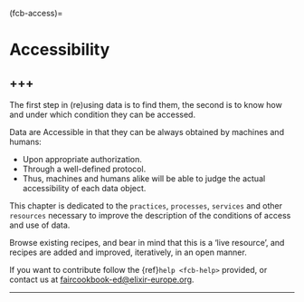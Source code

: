 (fcb-access)=
# Accessibility

+++
---

The first step in (re)using data is to find them, the second is to know how and under which condition they can be accessed.

Data are Accessible in that they can be always obtained by machines and humans:
- Upon appropriate authorization.
- Through a well-defined protocol.
- Thus, machines and humans alike will be able to judge the actual accessibility of each data object.

This chapter is dedicated to the `practices`, `processes`, `services` and other `resources` necessary to improve the description of the conditions of access and use of data.

Browse existing recipes, and bear in mind that this is a ‘live resource’, and recipes are added and improved, iteratively, in an open manner.

If you want to contribute follow the {ref}`help <fcb-help>` provided, or contact us at [faircookbook-ed@elixir-europe.org](mailto:faircookbook-ed@elixir-europe.org).

---
